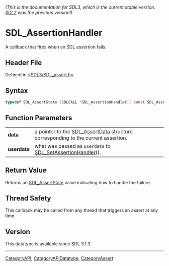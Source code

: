 ###### (This is the documentation for SDL3, which is the current stable version. [SDL2](https://wiki.libsdl.org/SDL2/) was the previous version!)
# SDL_AssertionHandler

A callback that fires when an SDL assertion fails.

## Header File

Defined in [<SDL3/SDL_assert.h>](https://github.com/libsdl-org/SDL/blob/main/include/SDL3/SDL_assert.h)

## Syntax

```c
typedef SDL_AssertState (SDLCALL *SDL_AssertionHandler)( const SDL_AssertData *data, void *userdata);
```

## Function Parameters

|              |                                                                                                     |
| ------------ | --------------------------------------------------------------------------------------------------- |
| **data**     | a pointer to the [SDL_AssertData](SDL_AssertData) structure corresponding to the current assertion. |
| **userdata** | what was passed as `userdata` to [SDL_SetAssertionHandler](SDL_SetAssertionHandler)().              |

## Return Value

Returns an [SDL_AssertState](SDL_AssertState) value indicating how to
handle the failure.

## Thread Safety

This callback may be called from any thread that triggers an assert at any
time.

## Version

This datatype is available since SDL 3.1.3.

----
[CategoryAPI](CategoryAPI), [CategoryAPIDatatype](CategoryAPIDatatype), [CategoryAssert](CategoryAssert)

